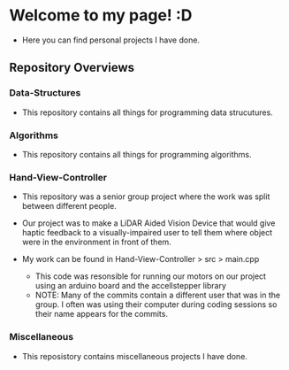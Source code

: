 # Welcome to my page! :D
- Here you can find personal projects I have done.

## Repository Overviews

### Data-Structures
- This repository contains all things for programming data strucutures.

### Algorithms
- This repository contains all things for programming algorithms.

### Hand-View-Controller
- This repository was a senior group project where the work was split between different people.
- Our project was to make a LiDAR Aided Vision Device that would give haptic feedback to a visually-impaired user to tell them where object were in the environment in front of them.

- My work can be found in Hand-View-Controller > src > main.cpp
  - This code was resonsible for running our motors on our project using an arduino board and the accellstepper library
  - NOTE: Many of the commits contain a different user that was in the group. I often was using their computer during coding sessions so their name appears for the commits.

### Miscellaneous
- This reposistory contains miscellaneous projects I have done.
